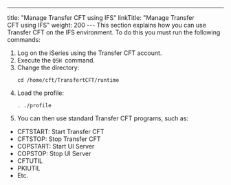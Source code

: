 ---
title: "Manage Transfer CFT using IFS"
linkTitle: "Manage Transfer CFT using IFS"
weight: 200
--- This section explains how you can use Transfer CFT on the IFS environment. To do this you must run the following commands:

1. Log on the iSeries using the Transfer CFT account.
1. Execute the `QSH `command.
1. Change the directory:
    ```
    cd /home/cft/TransfertCFT/runtime
    ```
1. Load the profile:
    ```
    . ./profile
    ```
1. You can then use standard Transfer CFT programs, such as:

- CFTSTART: Start Transfer CFT
- CFTSTOP: Stop Transfer CFT
- COPSTART: Start UI Server
- COPSTOP: Stop UI Server
- CFTUTIL
- PKIUTIL
- Etc.

